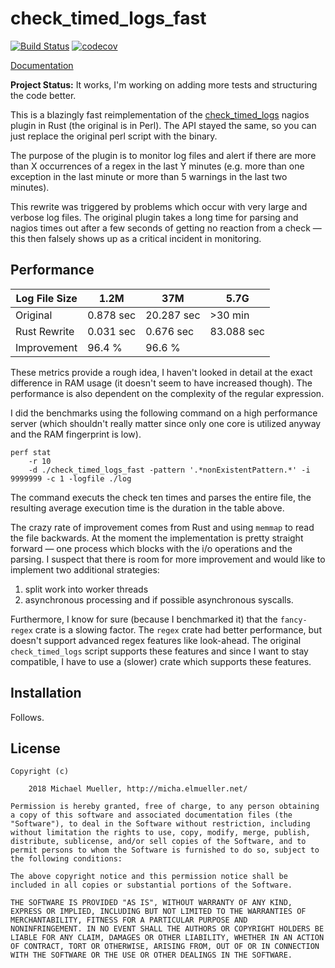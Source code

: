 # check_timed_logs_fast

[![Build Status](https://travis-ci.org/cmichi/check_timed_logs_fast.svg?branch=master)](https://travis-ci.org/cmichi/check_timed_logs_fast)
[![codecov](https://codecov.io/gh/cmichi/check_timed_logs_fast/branch/master/graph/badge.svg)](https://codecov.io/gh/cmichi/check_timed_logs_fast)

[Documentation](https://cmichi.github.io/check_timed_logs_fast/check_timed_logs_fast/index.html)

__Project Status:__ It works, I'm working on adding more tests and structuring
the code better.

This is a blazingly fast reimplementation of the [check_timed_logs](https://exchange.nagios.org/directory/Plugins/Log-Files/check_timed_logs/details)
nagios plugin in Rust (the original is in Perl). The API stayed the same,
so you can just replace the original perl script with the binary.

The purpose of the plugin is to monitor log files and alert if there
are more than X occurrences of a regex in the last Y minutes (e.g. more
than one exception in the last minute or more than 5 warnings in the last
two minutes).  

This rewrite was triggered by problems which occur with very large
and verbose log files. The original plugin takes a long time for parsing
and nagios times out after a few seconds of getting no reaction from a
check — this then falsely shows up as a critical incident in
monitoring.


## Performance

| Log File Size     | 1.2M      | 37M        | 5.7G       |
| ------------------|-----------|------------|----------- |
| Original          | 0.878 sec | 20.287 sec | >30 min    |
| Rust Rewrite      | 0.031 sec | 0.676 sec  | 83.088 sec |
| Improvement       | 96.4 %    | 96.6 %     |            |

These metrics provide a rough idea, I haven't looked in detail at the
exact difference in RAM usage (it doesn't seem to have increased
though). The performance is also dependent on the complexity of the
regular expression.

I did the benchmarks using the following command on a high performance server
(which shouldn't really matter since only one core is utilized anyway and the
RAM fingerprint is low).

	perf stat
		-r 10
		-d ./check_timed_logs_fast -pattern '.*nonExistentPattern.*' -i 9999999 -c 1 -logfile ./log

The command executs the check ten times and parses the entire file, the
resulting average execution time is the duration in the table above.

The crazy rate of improvement comes from Rust and using `memmap` to read the
file backwards. At the moment the implementation is pretty straight forward
— one process which blocks with the i/o operations and the parsing.
I suspect that there is room for more improvement and would like to implement
two additional strategies:

1. split work into worker threads
2. asynchronous processing and if possible asynchronous syscalls.

Furthermore, I know for sure (because I benchmarked it) that the `fancy-regex`
crate is a slowing factor. The `regex` crate had better performance, but doesn't
support advanced regex features like look-ahead. The original `check_timed_logs`
script supports these features and since I want to stay compatible, I have to
use a (slower) crate which supports these features.


## Installation

Follows.


## License

	Copyright (c)

		2018 Michael Mueller, http://micha.elmueller.net/

	Permission is hereby granted, free of charge, to any person obtaining
	a copy of this software and associated documentation files (the
	"Software"), to deal in the Software without restriction, including
	without limitation the rights to use, copy, modify, merge, publish,
	distribute, sublicense, and/or sell copies of the Software, and to
	permit persons to whom the Software is furnished to do so, subject to
	the following conditions:

	The above copyright notice and this permission notice shall be
	included in all copies or substantial portions of the Software.

	THE SOFTWARE IS PROVIDED "AS IS", WITHOUT WARRANTY OF ANY KIND,
	EXPRESS OR IMPLIED, INCLUDING BUT NOT LIMITED TO THE WARRANTIES OF
	MERCHANTABILITY, FITNESS FOR A PARTICULAR PURPOSE AND
	NONINFRINGEMENT. IN NO EVENT SHALL THE AUTHORS OR COPYRIGHT HOLDERS BE
	LIABLE FOR ANY CLAIM, DAMAGES OR OTHER LIABILITY, WHETHER IN AN ACTION
	OF CONTRACT, TORT OR OTHERWISE, ARISING FROM, OUT OF OR IN CONNECTION
	WITH THE SOFTWARE OR THE USE OR OTHER DEALINGS IN THE SOFTWARE.

